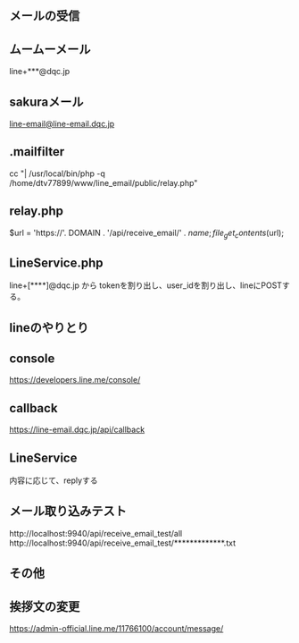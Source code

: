 
メールの受信
-------------------------------------

## ムームーメール
line+***@dqc.jp

## sakuraメール
line-email@line-email.dqc.jp

## .mailfilter
cc "| /usr/local/bin/php -q /home/dtv77899/www/line_email/public/relay.php"

## relay.php
$url = 'https://'. DOMAIN . '/api/receive_email/' . $name;
file_get_contents($url);

## LineService.php
line+[****]@dqc.jp から tokenを割り出し、user_idを割り出し、lineにPOSTする。


lineのやりとり
-------------------------------------

## console
https://developers.line.me/console/

## callback
https://line-email.dqc.jp/api/callback

## LineService
内容に応じて、replyする


メール取り込みテスト
-------------------------------------

http://localhost:9940/api/receive_email_test/all
http://localhost:9940/api/receive_email_test/*************.txt


その他
-------------------------------------

## 挨拶文の変更
https://admin-official.line.me/11766100/account/message/

